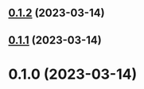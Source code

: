 ## [0.1.2](https://github.com/jucian0/turbo-semver/compare/v0.1.1...v0.1.2) (2023-03-14)



## [0.1.1](https://github.com/jucian0/turbo-semver/compare/v0.1.0...v0.1.1) (2023-03-14)



# 0.1.0 (2023-03-14)



